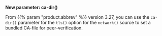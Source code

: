 ---
---
<!-- DISCLAIMER: This file is based on the syslog-ng Open Source Edition documentation https://github.com/balabit/syslog-ng-ose-guides/commit/2f4a52ee61d1ea9ad27cb4f3168b95408fddfdf2 and is used under the terms of The syslog-ng Open Source Edition Documentation License. The file has been modified by Axoflow. -->
**New parameter: ca-dir()**

From {{% param "product.abbrev" %}} version 3.27, you can use the `ca-dir()` parameter for the `tls()` option for the `network()` source to set a bundled CA-file for peer-verification.
